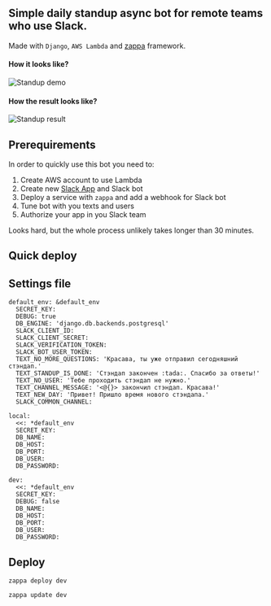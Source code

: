 Simple daily standup async bot for remote teams who use Slack.
--------
Made with `Django`, `AWS Lambda` and [zappa](https://github.com/Miserlou/Zappa) framework.

#### How it looks like?

![Standup demo](https://media.giphy.com/media/XIFHNMZv3Y4EreMsy7/giphy.gif)


#### How the result looks like?

![Standup result](https://media.giphy.com/media/eBfokbeWeANx4GoQRk/giphy.gif)


## Prerequirements
In order to quickly use this bot you need to:
1. Create AWS account to use Lambda
2. Create new [Slack App](https://api.slack.com/apps) and Slack bot
3. Deploy a service with `zappa` and add a webhook for Slack bot
4. Tune bot with you texts and users
5. Authorize your app in you Slack team

Looks hard, but the whole process unlikely takes longer than 30 minutes.


## Quick deploy


## Settings file



```
default_env: &default_env
  SECRET_KEY: 
  DEBUG: true
  DB_ENGINE: 'django.db.backends.postgresql'
  SLACK_CLIENT_ID: 
  SLACK_CLIENT_SECRET: 
  SLACK_VERIFICATION_TOKEN: 
  SLACK_BOT_USER_TOKEN: 
  TEXT_NO_MORE_QUESTIONS: 'Красава, ты уже отправил сегодняшний стэндап.'
  TEXT_STANDUP_IS_DONE: 'Стэндап закончен :tada:. Спасибо за ответы!'
  TEXT_NO_USER: 'Тебе проходить стэндап не нужно.'
  TEXT_CHANNEL_MESSAGE: '<@{}> закончил стэндап. Красава!'
  TEXT_NEW_DAY: 'Привет! Пришло время нового стэндапа.'
  SLACK_COMMON_CHANNEL: 
```

```
local:
  <<: *default_env
  SECRET_KEY: 
  DB_NAME: 
  DB_HOST: 
  DB_PORT: 
  DB_USER: 
  DB_PASSWORD: 
```

```
dev:
  <<: *default_env
  SECRET_KEY: 
  DEBUG: false
  DB_NAME: 
  DB_HOST: 
  DB_PORT: 
  DB_USER: 
  DB_PASSWORD: 
```

## Deploy
`zappa deploy dev`

`zappa update dev`
